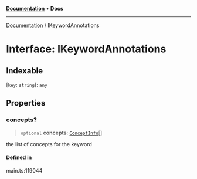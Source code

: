 [**Documentation**](../README.md) • **Docs**

***

[Documentation](../globals.md) / IKeywordAnnotations

# Interface: IKeywordAnnotations

## Indexable

 \[`key`: `string`\]: `any`

## Properties

### concepts?

> `optional` **concepts**: [`ConceptInfo`](../classes/ConceptInfo.md)[]

the list of concepts for the keyword

#### Defined in

main.ts:119044
